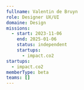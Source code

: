 ```yaml
---
fullname: Valentin de Bruyn
role: Designer UX/UI
domaine: Design
missions:
  - start: 2023-11-06
    end: 2025-01-06
    status: independent
    startups:
      - impact.co2
startups:
  - impact.co2
memberType: beta
teams: []
---
```

